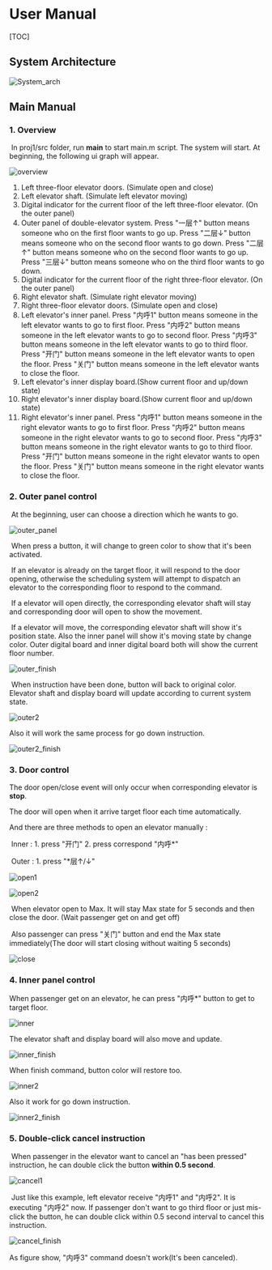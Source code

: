 # User Manual

[TOC]

## **System Architecture**

![System_arch](D:\lzz\SE\proj\proj1\assets\System_arch.png)

## Main Manual

### 1. Overview

​	In proj1/src folder, run **main** to start main.m script. The system will start. At beginning, the following ui graph will appear.

![overview](D:\lzz\SE\proj\proj1\docs\manual\overview.jpg)

1. Left three-floor elevator doors. (Simulate open and close)
2. Left elevator shaft. (Simulate left elevator moving) 
3. Digital indicator for the current floor of the left three-floor elevator. (On the outer panel)
4. Outer panel of double-elevator system.
   Press "一层↑" button means someone who on the first floor wants to go up.
   Press "二层↓" button means someone who on the second floor wants to go down.
   Press "二层↑" button means someone who on the second floor wants to go up.
   Press "三层↓" button means someone who on the third floor wants to go down.
5. Digital indicator for the current floor of the right three-floor elevator. (On the outer panel)
6. Right elevator shaft. (Simulate right elevator moving) 
7. Right three-floor elevator doors. (Simulate open and close)
8. Left elevator's inner panel.
   Press "内呼1" button means someone in the left elevator wants to go to first floor.
   Press "内呼2" button means someone in the left elevator wants to go to second floor.
   Press "内呼3" button means someone in the left elevator wants to go to third floor.
   Press "开门" button means someone in the left elevator wants to open the floor.
   Press "关门" button means someone in the left elevator wants to close the floor.
9. Left elevator's inner display board.(Show current floor and up/down state)
10. Right elevator's inner display board.(Show current floor and up/down state)
11. Right elevator's inner panel.
    Press "内呼1" button means someone in the right elevator wants to go to first floor.
    Press "内呼2" button means someone in the right elevator wants to go to second floor.
    Press "内呼3" button means someone in the right elevator wants to go to third floor.
    Press "开门" button means someone in the right elevator wants to open the floor.
    Press "关门" button means someone in the right elevator wants to close the floor.

### 2. Outer panel control

​	At the beginning, user can choose a direction which he wants to go.

![outer_panel](D:\lzz\SE\proj\proj1\docs\manual\outer_panel.jpg)

​	When press a button, it will change to green color to show that it's been activated.

​	If an elevator is already on the target floor, it will respond to the door opening, otherwise the scheduling system will attempt to dispatch an elevator to the corresponding floor to respond to the command.

​	If a elevator will open directly,  the corresponding elevator shaft will stay and corresponding door will open to show the movement.

​	If a elevator will move, the corresponding elevator shaft will show it's position state. Also the inner panel will show it's moving state by change color. Outer digital board and inner digital board both will show the current floor number.

![outer_finish](D:\lzz\SE\proj\proj1\docs\manual\outer_finish.png)

​	When instruction have been done, button will back to original color. Elevator shaft and display board will update according to current system state.

![outer2](D:\lzz\SE\proj\proj1\docs\manual\outer2.png)

Also it will work the same process for go down instruction.

![outer2_finish](D:\lzz\SE\proj\proj1\docs\manual\outer2_finish.png)

### 3. Door control

The door open/close event will only occur when corresponding elevator is **stop**.

The door will open when it arrive target floor each time automatically.

And there are three methods to open an elevator manually : 

​	Inner : 1. press "开门" 2. press correspond "内呼*"

​	Outer : 1. press "*层↑/↓"

![open1](D:\lzz\SE\proj\proj1\docs\manual\open1.png)

![open2](D:\lzz\SE\proj\proj1\docs\manual\open2.png)

​	When elevator open to Max. It will stay Max state for 5 seconds and then close the door. (Wait passenger get on and get off)

​	Also passenger can press "关门" button and end the Max state immediately(The door will start closing without waiting 5 seconds)

![close](D:\lzz\SE\proj\proj1\docs\manual\close.png)

### 4. Inner panel control

When passenger get on an elevator, he can press "内呼*" button to get to target floor.

![inner](D:\lzz\SE\proj\proj1\docs\manual\inner.png)

The elevator shaft and display board will also move and update.

![inner_finish](D:\lzz\SE\proj\proj1\docs\manual\inner_finish.png)

When finish command, button color will restore too.

![inner2](D:\lzz\SE\proj\proj1\docs\manual\inner2.png)

Also it work for go down instruction.

![inner2_finish](D:\lzz\SE\proj\proj1\docs\manual\inner2_finish.png)

### 5. Double-click cancel instruction

​	When passenger in the elevator want to cancel an "has been pressed" instruction, he can double click the button **within 0.5 second**.

![cancel1](D:\lzz\SE\proj\proj1\docs\manual\cancel1.png)

​	Just like this example, left elevator receive "内呼1" and "内呼2". It is executing "内呼2" now. If passenger don't want to go third floor or just mis-click the button, he can double click within 0.5 second interval to cancel this instruction.

![cancel_finish](D:\lzz\SE\proj\proj1\docs\manual\cancel_finish.png)

As figure show, "内呼3" command doesn't work(It's been canceled).
